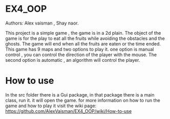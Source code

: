 # EX4_OOP

Authors: Alex vaisman , Shay naor.

This project is a simple game , the game is in a 2d plain.
The object of the game is for the play to eat all the fruits while avoiding the obstacles and the ghosts.
The game will end when all the fruits are eaten or the time ended.
This game has 9 maps and two options to play it.
one option is manual control , you can control the direction of the player with the mouse.
The second option is automatic , an algorithm will control the player.

# How to use

In the src folder there is a Gui package, in that package there is a main class, run it.
it will open the game.
for more information on how to run the game and how to play it visit the wiki page:
https://github.com/AlexVaisman/EX4_OOP/wiki/How-to-use
